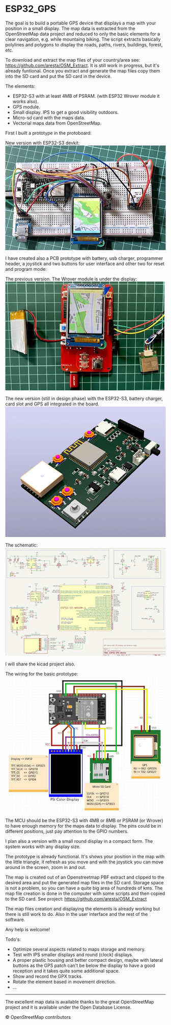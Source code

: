 # ESP32_GPS

The goal is to build a portable GPS device that displays a map with your position in a small display. The map data is extracted from the OpenStreetMap data project and reduced to only the basic elements for a clear navigation, e.g. while mountaing biking.  The script extracts basically polylines and polygons to display the roads, paths, rivers, buildings, forest, etc.

To download and extract the map files of your country/area see: https://github.com/aresta/OSM_Extract. It is still work in progress, but it's already funtional. Once you extract and generate the map files copy them into the SD card and put the SD card in the device.

The elements:

- ESP32-S3 with at least 4MB of PSRAM. (with ESP32 Wrover module it works also).
- GPS module.
- Small display. IPS to get a good visibility outdoors.
- Micro-sd card with the maps data.
- Vectorial maps data from OpenStreetMap. 

First I built a prototype in the protoboard:

New version with ESP32-S3 devkit:
![GPS ESP32](/img/esp32-s3_gps.jpg)

I have created also a PCB prototype with battery, usb charger, programmer header, a joystick and two buttons for user interface and other two for reset and program mode:

The previous version. The Wrover module is under the display:
![GPS ESP32](/img/gps_pcb2.jpg)

The new version (still in design phase) with the ESP32-S3, battery charger, card slot and GPS all integrated in the board.
![GPS ESP32](/img/esp32-s3-pcb.jpg)

The schematic:
![GPS ESP32](/img/schematic_esp32-s3.jpg)

I will share the kicad project also.


The wiring for the basic prototype:
![GPS ESP32](/img/esp32_gps_wiring.jpg)



The MCU should be the ESP32-S3 with 4MB or 8MB or PSRAM (or Wrover) to have enough memory for the maps data to display. The pins could be in different positions, just pay attention to the GPIO numbers.

I plan also a version with a small round display in a compact form. The system works with any display size.

The prototype is already functional. It's shows your position in the map with the little triangle, it refresh as you move and with the joystick you can move around in the screen, zoom in and out. 

The map is created out of an Openstreetmap PBF extract and clipped to the desired area and put the generated map files in the SD card. Storage space is not a problem, so you can have a quite big area of hundreds of kms. The map file creation is done in the computer with some scripts and then copied to the SD card. See project: https://github.com/aresta/OSM_Extract

The map files creation and displaying the elements is already working but there is still work to do. Also in the user interface and the rest of the software.

Any help is welcome!

Todo's:
- Optimize several aspects related to maps storage and memory.
- Test with IPS smaller displays and round (clock) displays.
- A proper plastic housing and better compact design, maybe with lateral buttons as the GPS patch can't be below the display to have a good reception and it takes quite some additional space.
- Show and record the GPX tracks.
- Rotate the element based in movement direction.
- ...



---
The excellent map data is available thanks to the great OpenStreetMap project and it is available under the Open Database License.

© OpenStreetMap contributors


